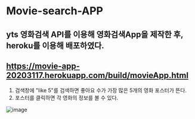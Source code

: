 # Movie-search-APP
yts 영화검색 API를 이용해 영화검색App을 제작한 후, heroku를 이용해 배포하였다.
---
https://movie-app-20203117.herokuapp.com/build/movieApp.html
---
1. 검색창에 "like 5"를 검색하면 좋아요 수가 가장 많은 5개의 영화 포스터가 뜬다.
2. 포스터를 클릭하면 각 영화의 정보를 볼 수 있다.

![image](https://user-images.githubusercontent.com/66251759/125166091-ea96cd80-e1d4-11eb-83b3-4c3f12ec275f.png)
